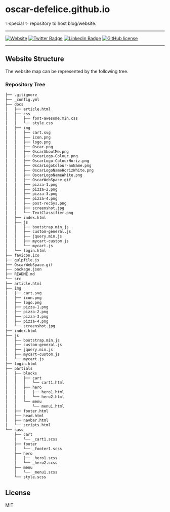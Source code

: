 # oscar-defelice.github.io

✨special ✨ repository to host blog/website.

<hr>

[![Website](https://img.shields.io/badge/oscar--defelice-oscar-orange?style=plastic&logo=netlify&logoColor=informational&link=oscar-defelice.github.io)](https://oscar-defelice.github.io)
[![Twitter Badge](https://img.shields.io/badge/-@OscardeFelice-1ca0f1?style=plastic&labelColor=1ca0f1&logo=twitter&logoColor=white&link=https://twitter.com/oscardefelice)](https://twitter.com/OscardeFelice)
[![Linkedin Badge](https://img.shields.io/badge/-oscardefelice-blue?style=plastic&logo=Linkedin&logoColor=white&link=https://linkedin.com/in/oscar-de-felice-5ab72383/)](https://linkedin.com/in/oscar-de-felice-5ab72383/)
[![GitHub license](https://img.shields.io/badge/license-GNU-blue.svg?style=plastic)](https://raw.githubusercontent.com/oscar-defelice/oscar-defelice.github.io/main/LICENSE)

<hr>

## Website Structure

The website map can be represented by the following tree.

### Repository Tree

```bash
├── .gitignore
├── _config.yml 
├── docs
│   ├── article.html
│   ├── css
│   │   ├── font-awesome.min.css
│   │   └── style.css
│   ├── img
│   │   ├── cart.svg
│   │   ├── icon.png
│   │   ├── logo.png
│   │   ├── Oscar.png
│   │   ├── OscarAboutMe.png
│   │   ├── OscarLogo-Colour.png
│   │   ├── OscarLogo-ColourHoriz.png
│   │   ├── OscarLogoColour-noName.png
│   │   ├── OscarLogoNameHorizWhite.png
│   │   ├── OscarLogoNameWhite.png
│   │   ├── OscarWebSpace.gif
│   │   ├── pizza-1.png
│   │   ├── pizza-2.png
│   │   ├── pizza-3.png
│   │   ├── pizza-4.png
│   │   ├── post-recSys.png
│   │   ├── screenshot.jpg
│   │   └── TextClassifier.png
│   ├── index.html
│   ├── js
│   │   ├── bootstrap.min.js
│   │   ├── custom-general.js
│   │   ├── jquery.min.js
│   │   ├── mycart-custom.js
│   │   └── mycart.js
│   └── login.html
├── favicon.ico
├── gulpfile.js
├── OscarWebSpace.gif
├── package.json
├── README.md
└── src
├── article.html
├── img
│   ├── cart.svg
│   ├── icon.png
│   ├── logo.png
│   ├── pizza-1.png
│   ├── pizza-2.png
│   ├── pizza-3.png
│   ├── pizza-4.png
│   └── screenshot.jpg
├── index.html
├── js
│   ├── bootstrap.min.js
│   ├── custom-general.js
│   ├── jquery.min.js
│   ├── mycart-custom.js
│   └── mycart.js
├── login.html
├── partials
│   ├── blocks
│   │   ├── cart
│   │   │   └── cart1.html
│   │   ├── hero
│   │   │   ├── hero1.html
│   │   │   └── hero2.html
│   │   └── menu
│   │       └── menu1.html
│   ├── footer.html
│   ├── head.html
│   ├── navbar.html
│   └── scripts.html
└── sass
    ├── cart
    │   └── _cart1.scss
    ├── footer
    │   └── _footer1.scss
    ├── hero
    │   ├── _hero1.scss
    │   └── _hero2.scss
    ├── menu
    │   └── _menu1.scss
    └── style.scss
```



## License

MIT
